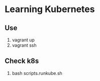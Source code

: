 # Learning Kubernetes

## Use

1. vagrant up
2. vagrant ssh

## Check k8s

1. bash scripts.runkube.sh